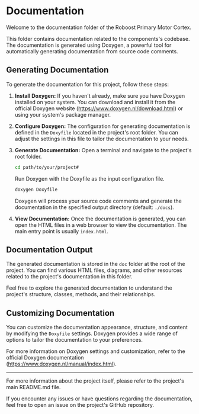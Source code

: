 # Documentation

Welcome to the documentation folder of the Roboost Primary Motor Cortex.

This folder contains documentation related to the components's codebase. The documentation is generated using Doxygen, a powerful tool for automatically generating documentation from source code comments.

## Generating Documentation

To generate the documentation for this project, follow these steps:

1. **Install Doxygen:**
   If you haven't already, make sure you have Doxygen installed on your system. You can download and install it from the official Doxygen website (<https://www.doxygen.nl/download.html>) or using your system's package manager.

2. **Configure Doxygen:**
   The configuration for generating documentation is defined in the `Doxyfile` located in the project's root folder. You can adjust the settings in this file to tailor the documentation to your needs.

3. **Generate Documentation:**
   Open a terminal and navigate to the project's root folder.

    ```bash
    cd path/to/your/project#
    ```

    Run Doxygen with the Doxyfile as the input configuration file.

    ```bash
    doxygen Doxyfile
    ```

   Doxygen will process your source code comments and generate the documentation in the specified output directory (default: `./docs`).

4. **View Documentation:**
Once the documentation is generated, you can open the HTML files in a web browser to view the documentation. The main entry point is usually `index.html`.

## Documentation Output

The generated documentation is stored in the `doc` folder at the root of the project. You can find various HTML files, diagrams, and other resources related to the project's documentation in this folder.

Feel free to explore the generated documentation to understand the project's structure, classes, methods, and their relationships.

## Customizing Documentation

You can customize the documentation appearance, structure, and content by modifying the `Doxyfile` settings. Doxygen provides a wide range of options to tailor the documentation to your preferences.

For more information on Doxygen settings and customization, refer to the official Doxygen documentation (<https://www.doxygen.nl/manual/index.html>).

---

For more information about the project itself, please refer to the project's main README.md file.

If you encounter any issues or have questions regarding the documentation, feel free to open an issue on the project's GitHub repository.

